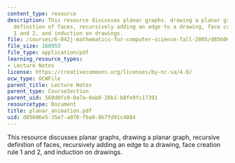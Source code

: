 ```yaml
---
content_type: resource
description: This resource discusses planar graphs, drawing a planar graph, recursive
  definition of faces, recursively adding an edge to a drawing, face creation rule
  1 and 2, and induction on drawings.
file: /courses/6-042j-mathematics-for-computer-science-fall-2005/d85606e535e7a070fba98b7fd91c4884_planar_animation.pdf
file_size: 168953
file_type: application/pdf
learning_resource_types:
- Lecture Notes
license: https://creativecommons.org/licenses/by-nc-sa/4.0/
ocw_type: OCWFile
parent_title: Lecture Notes
parent_type: CourseSection
parent_uid: 560d0fc0-0a7a-0ab0-26b1-b8fe9fc17391
resourcetype: Document
title: planar_animation.pdf
uid: d85606e5-35e7-a070-fba9-8b7fd91c4884
---
```

This resource discusses planar graphs, drawing a planar graph, recursive definition of faces, recursively adding an edge to a drawing, face creation rule 1 and 2, and induction on drawings.